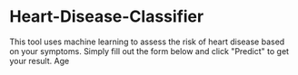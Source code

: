 # Heart-Disease-Classifier
This tool uses machine learning to assess the risk of heart disease based on your  symptoms. Simply fill out the form below and click "Predict" to get your result. Age

